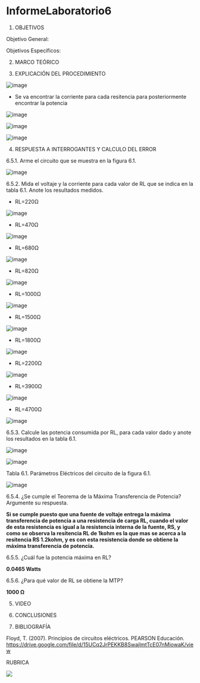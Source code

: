 # InformeLaboratorio6

1. OBJETIVOS

Objetivo General:

Objetivos Específicos:  

2. MARCO TEÓRICO 

3. EXPLICACIÓN DEL PROCEDIMIENTO

![image](https://user-images.githubusercontent.com/93734334/149630302-2809eaf2-0e2c-4087-a23f-18eb7b4604e7.png)

* Se va encontrar la corriente para cada resitencia para posteriormente encontrar la potencia

![image](https://user-images.githubusercontent.com/93734334/149630330-2f3ca611-cd8a-4702-a8c6-d31a0256a4e8.png)

![image](https://user-images.githubusercontent.com/93734334/149630357-2c05c4b3-57f5-49eb-ab80-de7f935e86e7.png)

![image](https://user-images.githubusercontent.com/93734334/149630385-ca7bd013-6823-4581-9810-24a31b94bf02.png)

4. RESPUESTA A INTERROGANTES Y CALCULO DEL ERROR

6.5.1. Arme el circuito que se muestra en la figura 6.1.

![image](https://user-images.githubusercontent.com/93734334/149630454-4061bada-fb66-4cf5-a080-07c4b8a8cff8.png)

6.5.2. Mida el voltaje y la corriente para cada valor de RL que se indica en la tabla 6.1. Anote los resultados medidos.

* RL=220Ω

![image](https://user-images.githubusercontent.com/93734334/149630795-fdf574e8-3914-4635-a09d-e7e5d4b17acd.png)

* RL=470Ω

![image](https://user-images.githubusercontent.com/93734334/149630810-bc630d7c-09eb-44ec-b44e-4b9bca7004bc.png)

* RL=680Ω

![image](https://user-images.githubusercontent.com/93734334/149630820-5cf475f4-790e-43f9-b44b-78412db170bf.png)

* RL=820Ω

![image](https://user-images.githubusercontent.com/93734334/149630834-c2468a96-07ac-4523-b39a-6a4f185b6a84.png)

* RL=1000Ω

![image](https://user-images.githubusercontent.com/93734334/149630842-21944bd9-3678-4265-a1c9-4b3d03d6e9e2.png)

* RL=1500Ω

![image](https://user-images.githubusercontent.com/93734334/149630856-10f9d767-72d5-4f6a-be4e-1f361086ab17.png)

* RL=1800Ω

![image](https://user-images.githubusercontent.com/93734334/149630870-bf3993a9-3849-4b34-b0b6-e43c301445be.png)

* RL=2200Ω

![image](https://user-images.githubusercontent.com/93734334/149630883-425716ab-1156-452c-bd01-3c7b97dac493.png)

* RL=3900Ω

![image](https://user-images.githubusercontent.com/93734334/149630896-078a3712-6fad-4121-9b61-7e72ce835350.png)

* RL=4700Ω

![image](https://user-images.githubusercontent.com/93734334/149630911-f3d1cca6-3e1a-452a-83ef-8f3e1e934ee8.png)

6.5.3. Calcule las potencia consumida por RL, para cada valor dado y anote los resultados en la tabla 6.1.

![image](https://user-images.githubusercontent.com/93734334/149631006-bc4ca400-f14c-4c84-90f2-bb018b1a0392.png)

![image](https://user-images.githubusercontent.com/93734334/149631018-7c8bdfad-5064-424c-b685-4bd8fed2f7fb.png)

Tabla 6.1. Parámetros Eléctricos del circuito de la figura 6.1.

![image](https://user-images.githubusercontent.com/93734334/149632971-ae6876f0-ba49-4537-9bd2-b4a60b6d5f28.png)

6.5.4. ¿Se cumple el Teorema de la Máxima Transferencia de Potencia? Argumente su respuesta.

**Si se cumple puesto que una fuente de voltaje entrega la máxima transferencia de potencia a una resistencia de carga RL, cuando el valor de esta resistencia es igual a la resistencia interna de la fuente, RS, y como se observa la resitencia RL de 1kohm es la que mas se acerca a la resitencia RS 1.2kohm, y es con esta resistencia donde se obtiene la máxima transferencia de potencia.**

6.5.5. ¿Cuál fue la potencia máxima en RL? 

**0.0465 Watts**

6.5.6. ¿Para qué valor de RL se obtiene la MTP? 

**1000 Ω**

5. VIDEO

6. CONCLUSIONES

7. BIBLIOGRAFÍA

Floyd, T. (2007). Principios de circuitos eléctricos. PEARSON Educación. https://drive.google.com/file/d/15UCq2JrPEKKB8SwajlmtTcE07nMiowaK/view

RUBRICA

![](https://github.com/doalulema/InformeLaboratorio/blob/main/Laboratorio.png)
